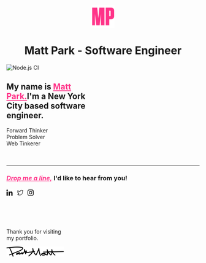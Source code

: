 <p align="center">
    <a title="Matt Park - Software Engineer" target="_blank" rel="noopener noreferrer" href="https://mattpark.tk">
        <img alt="Matt Park" src="./static/assets/icons/mattpark-favicon.png" width="60" />
    </a>
</p>
<h1 align="center">
    Matt Park - Software Engineer
</h1>

![Node.js CI](https://github.com/mattparksolns/mattpark.tk/workflows/Node.js%20CI/badge.svg?branch=master)

## My name is <a style="color:#ff3388" title="LinkedIn" href="https://www.linkedin.com/in/mattparksolns/">Matt<br />Park.</a>I'm a New York<br />City based software<br />engineer.

Forward Thinker<br />
Problem Solver<br />
Web Tinkerer<br />
<br /><br />

---

<h3>
    <a title="Email" href="mailto:mattparksolns@gmail.com" style="color:#ff3388">
    <b><em>Drop me a line,</em></b></a>
    I'd like to hear from you!
    <br /><br />
    <a title="LinkedIn" href="https://www.linkedin.com/in/mattparksolns/">
        <img alt="linkedin" src="./static/assets/icons/linkedin.svg" width="16" /></a> &nbsp;
    <a title="Twitter" href="https://twitter.com/mattparksolns">
        <img alt="twitter" src="./static/assets/icons/twitter.svg" width="16" /></a> &nbsp;
    <a title="Instagram" href="https://www.instagram.com/mattparksolns/">
        <img alt="instagram" src="./static/assets/icons/instagram.svg" width="16" /></a> &nbsp;
</h3>
<br /><br /><br />

Thank you for visiting<br />
my portfolio.

<a href="#drop-me-a-lineid-like-to-hear-from-you------------">
    <img alt="signature" src="static/assets/images/signature.svg" width="150" />
</a>
